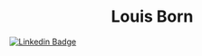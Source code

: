 <h1 align=center>Louis Born</h1>

[![Linkedin Badge](https://img.shields.io/badge/-LinkedIn-blue?style=flat-square&logo=linkedin&link=https://www.linkedin.com/in/louis-born-5a010816b/)](https://www.linkedin.com/in/louis-born-5a010816b/)

[1]: https://www.fh-aachen.de/
[2]: https://www.boschsecurity.com/xc/en/solutions/access-control-systems/
